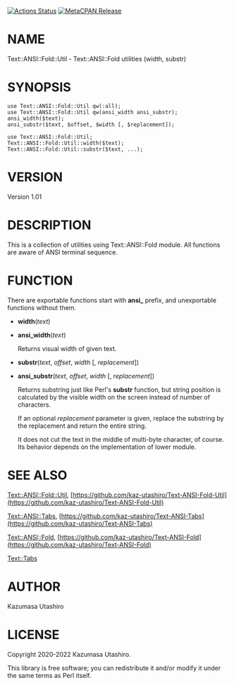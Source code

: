 [![Actions Status](https://github.com/kaz-utashiro/Text-ANSI-Fold-Util/workflows/test/badge.svg)](https://github.com/kaz-utashiro/Text-ANSI-Fold-Util/actions) [![MetaCPAN Release](https://badge.fury.io/pl/Text-ANSI-Fold-Util.svg)](https://metacpan.org/release/Text-ANSI-Fold-Util)
# NAME

Text::ANSI::Fold::Util - Text::ANSI::Fold utilities (width, substr)

# SYNOPSIS

    use Text::ANSI::Fold::Util qw(:all);
    use Text::ANSI::Fold::Util qw(ansi_width ansi_substr);
    ansi_width($text);
    ansi_substr($text, $offset, $width [, $replacement]);

    use Text::ANSI::Fold::Util;
    Text::ANSI::Fold::Util::width($text);
    Text::ANSI::Fold::Util::substr($text, ...);

# VERSION

Version 1.01

# DESCRIPTION

This is a collection of utilities using Text::ANSI::Fold module.  All
functions are aware of ANSI terminal sequence.

# FUNCTION

There are exportable functions start with **ansi\_** prefix, and
unexportable functions without them.

- **width**(_text_)
- **ansi\_width**(_text_)

    Returns visual width of given text.

- **substr**(_text_, _offset_, _width_ \[, _replacement_\])
- **ansi\_substr**(_text_, _offset_, _width_ \[, _replacement_\])

    Returns substring just like Perl's **substr** function, but string
    position is calculated by the visible width on the screen instead of
    number of characters.

    If an optional _replacement_ parameter is given, replace the substring
    by the replacement and return the entire string.

    It does not cut the text in the middle of multi-byte character, of
    course.  Its behavior depends on the implementation of lower module.

# SEE ALSO

[Text::ANSI::Fold::Util](https://metacpan.org/pod/Text%3A%3AANSI%3A%3AFold%3A%3AUtil),
[https://github.com/kaz-utashiro/Text-ANSI-Fold-Util](https://github.com/kaz-utashiro/Text-ANSI-Fold-Util)

[Text::ANSI::Tabs](https://metacpan.org/pod/Text%3A%3AANSI%3A%3ATabs),
[https://github.com/kaz-utashiro/Text-ANSI-Tabs](https://github.com/kaz-utashiro/Text-ANSI-Tabs)

[Text::ANSI::Fold](https://metacpan.org/pod/Text%3A%3AANSI%3A%3AFold),
[https://github.com/kaz-utashiro/Text-ANSI-Fold](https://github.com/kaz-utashiro/Text-ANSI-Fold)

[Text::Tabs](https://metacpan.org/pod/Text%3A%3ATabs)

# AUTHOR

Kazumasa Utashiro

# LICENSE

Copyright 2020-2022 Kazumasa Utashiro.

This library is free software; you can redistribute it and/or modify
it under the same terms as Perl itself.
